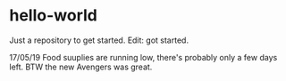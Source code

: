 # hello-world
Just a repository to get started. 
Edit: got started.

17/05/19
Food suuplies are running low, there's probably only a few days left.
BTW the new Avengers was great.
